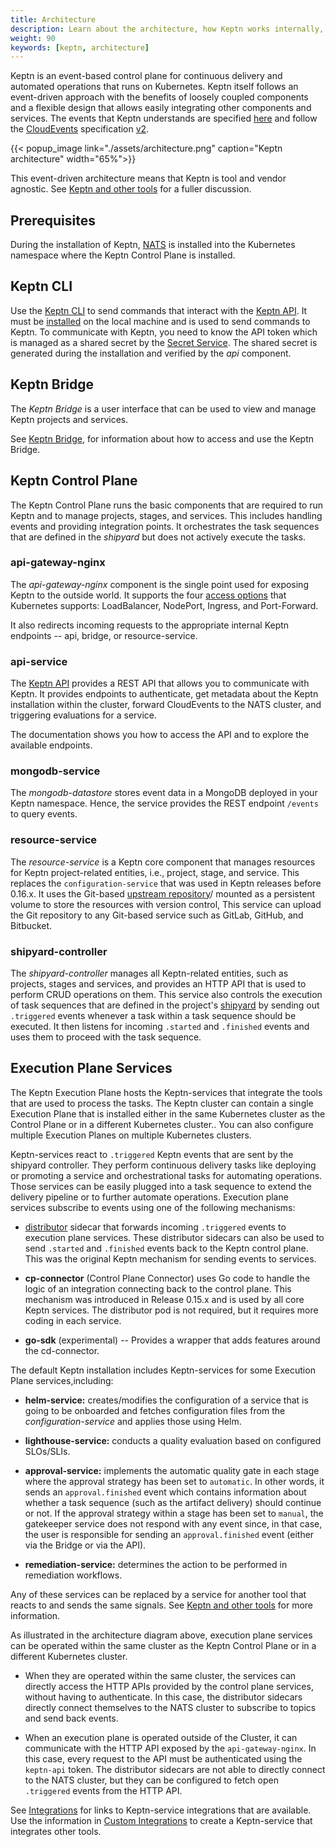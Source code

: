 ```yaml
---
title: Architecture
description: Learn about the architecture, how Keptn works internally, and can be extended.
weight: 90
keywords: [keptn, architecture]
---
```


Keptn is an event-based control plane for continuous delivery and automated operations that runs on Kubernetes. Keptn itself follows an event-driven approach with the benefits of loosely coupled components and a flexible design that allows easily integrating other components and services. The events that Keptn understands are specified [here](https://github.com/keptn/spec/blob/0.2.0/cloudevents.md) and follow the [CloudEvents](https://cloudevents.io/) specification [v2](https://github.com/cloudevents/spec/tree/v0.2).

{{< popup_image link="./assets/architecture.png" caption="Keptn architecture" width="65%">}}

This event-driven architecture means that Keptn is tool and vendor agnostic.
See [Keptn and other tools](../keptn-tools) for a fuller discussion.

## Prerequisites

During the installation of Keptn, [NATS](https://nats.io/) is installed into the Kubernetes namespace
where the Keptn Control Plane is installed.

## Keptn CLI

Use the [Keptn CLI](../../0.18.x/reference/cli/) to send commands
that interact with the [Keptn API](../../0.18.x/reference/api/).
It must be [installed](../../install/cli-install)
on the local machine and is used to send commands to Keptn.
To communicate with Keptn, you need to know the API token
which is managed as a shared secret by the [Secret Service](../../0.18.x/operate/secrets).
The shared secret is generated during the installation and verified by the *api* component.

## Keptn Bridge

The *Keptn Bridge* is a user interface that can be used
to view and manage Keptn projects and services.

See [Keptn Bridge](../../0.18.x/bridge/),
for information about how to access and use the Keptn Bridge.

## Keptn Control Plane

The Keptn Control Plane runs the basic components that are required
to run Keptn and to manage projects, stages, and services.
This includes handling events and providing integration points.
It orchestrates the task sequences that are defined in the *shipyard*
but does not actively execute the tasks.

### api-gateway-nginx

The *api-gateway-nginx* component is the single point used for exposing Keptn to the outside world.
It supports the four [access options](../../install/access) that Kubernetes supports:
LoadBalancer, NodePort, Ingress, and Port-Forward.

It also redirects incoming requests to the appropriate internal Keptn endpoints --
api, bridge, or resource-service.

### api-service

The [Keptn API](../../0.18.x/reference/api/) provides a REST API
that allows you to communicate with Keptn.
It provides endpoints to authenticate, get metadata about the Keptn installation within the cluster,
forward CloudEvents to the NATS cluster, and triggering evaluations for a service.

The documentation shows you how to access the API and to explore the available endpoints.

### mongodb-service

The *mongodb-datastore* stores event data in a MongoDB deployed in your Keptn namespace.
Hence, the service provides the REST endpoint `/events` to query events.

### resource-service

The *resource-service* is a Keptn core component
that manages resources for Keptn project-related entities, i.e., project, stage, and service.
This replaces the `configuration-service` that was used in Keptn releases before 0.16.x.
It uses the Git-based [upstream repository](../../0.18.x/manage/git_upstream)/ mounted as a persistent volume
to store the resources with version control,
This service can upload the Git repository to any Git-based service
such as GitLab, GitHub, and Bitbucket.

### shipyard-controller

The *shipyard-controller* manages all Keptn-related entities, such as projects, stages and services,
and provides an HTTP API that is used to perform CRUD operations on them. 
This service also controls the execution of task sequences
that are defined in the project's [shipyard](../../0.18.x/reference/files/shipyard)
by sending out `.triggered` events whenever a task within a task sequence should be executed. 
It then listens for incoming `.started` and `.finished` events
and uses them to proceed with the task sequence.

## Execution Plane Services

The Keptn Execution Plane hosts the Keptn-services
that integrate the tools that are used to process the tasks.
The Keptn cluster can contain a single Execution Plane
that is installed either in the same Kubernetes cluster as the Control Plane
or in a different Kubernetes cluster..
You can also configure multiple Execution Planes on multiple Kubernetes clusters.

Keptn-services react to `.triggered` Keptn events that are sent by the shipyard controller.
They perform continuous delivery tasks like deploying or promoting a service
and orchestrational tasks for automating operations.
Those services can be easily plugged into a task sequence
to extend the delivery pipeline or to further automate operations.
Execution plane services subscribe to events using one of the following mechanisms:

* [distributor](../../0.18.x/reference/miscellaneous/distributor) sidecar
that forwards incoming `.triggered` events to execution plane services.
These distributor sidecars can also be used to send `.started` and `.finished` events
back to the Keptn control plane.
This was the original Keptn mechanism for sending events to services.

* **cp-connector** (Control Plane Connector) uses Go code to handle
the logic of an integration connecting back to the control plane.
This mechanism was introduced in Release 0.15.x and is used by all core Keptn services.
The distributor pod is not required, but it requires more coding in each service.

* **go-sdk** (experimental) -- Provides a wrapper that adds features around the cd-connector.

The default Keptn installation includes Keptn-services for some Execution Plane services,including:

- **helm-service:** creates/modifies the configuration of a service that is going to be onboarded
  and fetches configuration files from the *configuration-service* and applies those using Helm.

- **lighthouse-service:** conducts a quality evaluation based on configured SLOs/SLIs. 

- **approval-service:** implements the automatic quality gate in each stage
  where the approval strategy has been set to `automatic`.
  In other words, it sends an `approval.finished` event which contains information
  about whether a task sequence (such as the artifact delivery) should continue or not.
  If the approval strategy within a stage has been set to `manual`,
  the gatekeeper service does not respond with any event since, in that case,
  the user is responsible for sending an `approval.finished` event (either via the Bridge or via the API).  

- **remediation-service:** determines the action to be performed in remediation workflows. 

Any of these services can be replaced by a service for another tool
that reacts to and sends the same signals.
See [Keptn and other tools](../keptn-tools) for more information.

As illustrated in the architecture diagram above,
execution plane services can be operated within the same cluster as the Keptn Control Plane
or in a different Kubernetes cluster.

 - When they are operated within the same cluster, the services can directly access the HTTP APIs
   provided by the control plane services, without having to authenticate.
   In this case, the distributor sidecars directly connect themselves to the NATS cluster
   to subscribe to topics and send back events.

 - When an execution plane is operated outside of the Cluster,
   it can communicate with the HTTP API exposed by the `api-gateway-nginx`.
   In this case, every request to the API must be authenticated using the `keptn-api` token. 
   The distributor sidecars are not able to directly connect to the NATS cluster,
   but they can be configured to fetch open `.triggered` events from the HTTP API.

See [Integrations](../../integrations) for links to Keptn-service integrations that are available.
Use the information in [Custom Integrations](../../0.18.x/integrations)
to create a Keptn-service that integrates other tools.
